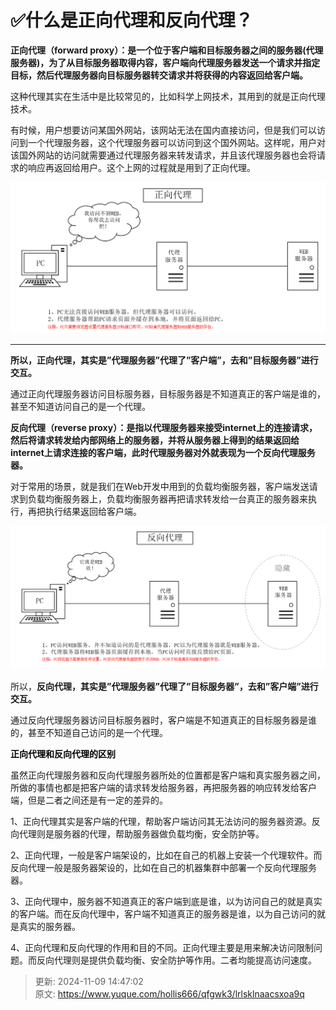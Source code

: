 # ✅什么是正向代理和反向代理？

**正向代理（forward proxy）：是一个位于客户端和目标服务器之间的服务器(代理服务器)，为了从目标服务器取得内容，客户端向代理服务器发送一个请求并指定目标，然后代理服务器向目标服务器转交请求并将获得的内容返回给客户端。**



这种代理其实在生活中是比较常见的，比如科学上网技术，其用到的就是正向代理技术。



有时候，用户想要访问某国外网站，该网站无法在国内直接访问，但是我们可以访问到一个代理服务器，这个代理服务器可以访问到这个国外网站。这样呢，用户对该国外网站的访问就需要通过代理服务器来转发请求，并且该代理服务器也会将请求的响应再返回给用户。这个上网的过程就是用到了正向代理。

![1672210347417-df88f54d-d24f-4088-927f-dc3670b653e0.png](./img/VtiyZLxCO70-gc0C/1672210347417-df88f54d-d24f-4088-927f-dc3670b653e0-216938.png)

****

**所以，正向代理，其实是”代理服务器”代理了”客户端”，去和”目标服务器”进行交互。**



通过正向代理服务器访问目标服务器，目标服务器是不知道真正的客户端是谁的，甚至不知道访问自己的是一个代理。





**反向代理（reverse proxy）：是指以代理服务器来接受internet上的连接请求，然后将请求转发给内部网络上的服务器，并将从服务器上得到的结果返回给internet上请求连接的客户端，此时代理服务器对外就表现为一个反向代理服务器。**



对于常用的场景，就是我们在Web开发中用到的负载均衡服务器，客户端发送请求到负载均衡服务器上，负载均衡服务器再把请求转发给一台真正的服务器来执行，再把执行结果返回给客户端。

![1672210367503-a61186b3-7de5-46a1-8af7-7fab9d6eaaab.png](./img/VtiyZLxCO70-gc0C/1672210367503-a61186b3-7de5-46a1-8af7-7fab9d6eaaab-695402.png)

所以，**反向代理，其实是”代理服务器”代理了”目标服务器”，去和”客户端”进行交互。**



通过反向代理服务器访问目标服务器时，客户端是不知道真正的目标服务器是谁的，甚至不知道自己访问的是一个代理。





**<font style="color:#000000;">正向代理和反向代理的区别</font>**



虽然正向代理服务器和反向代理服务器所处的位置都是客户端和真实服务器之间，所做的事情也都是把客户端的请求转发给服务器，再把服务器的响应转发给客户端，但是二者之间还是有一定的差异的。



1、正向代理其实是客户端的代理，帮助客户端访问其无法访问的服务器资源。反向代理则是服务器的代理，帮助服务器做负载均衡，安全防护等。

2、正向代理，一般是客户端架设的，比如在自己的机器上安装一个代理软件。而反向代理一般是服务器架设的，比如在自己的机器集群中部署一个反向代理服务器。

3、正向代理中，服务器不知道真正的客户端到底是谁，以为访问自己的就是真实的客户端。而在反向代理中，客户端不知道真正的服务器是谁，以为自己访问的就是真实的服务器。

4、正向代理和反向代理的作用和目的不同。正向代理主要是用来解决访问限制问题。而反向代理则是提供负载均衡、安全防护等作用。二者均能提高访问速度。



> 更新: 2024-11-09 14:47:02  
> 原文: <https://www.yuque.com/hollis666/qfgwk3/lrlsklnaacsxoa9q>